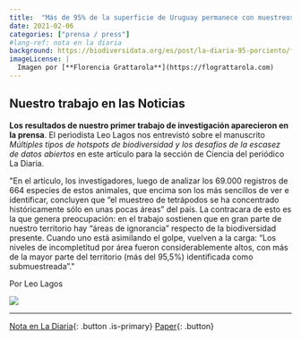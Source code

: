 ```yaml
---
title:  "Más de 95% de la superficie de Uruguay permanece con muestreos de biodiversidad insuficientes"
date: 2021-02-06
categories: ["prensa / press"]
#lang-ref: nota en la diaria
background: https://biodiversidata.org/es/post/la-diaria-95-porciento/featured.png
imageLicense: |
  Imagen por [**Florencia Grattarola**](https://flograttarola.com)
---
```


## Nuestro trabajo en las Noticias

**Los resultados de nuestro primer trabajo de investigación aparecieron en la prensa**. El periodista Leo Lagos nos entrevistó sobre el manuscrito *Múltiples tipos de hotspots de biodiversidad y los desafíos de la escasez de datos abiertos* en este artículo para la sección de Ciencia del periódico La Diaria.

"En el artículo, los investigadores, luego de analizar los 69.000 registros de 664 especies de estos animales, que encima son los más sencillos de ver e identificar, concluyen que “el muestreo de tetrápodos se ha concentrado históricamente sólo en unas pocas áreas” del país. La contracara de esto es la que genera preocupación: en el trabajo sostienen que en gran parte de nuestro territorio hay “áreas de ignorancia” respecto de la biodiversidad presente. Cuando uno está asimilando el golpe, vuelven a la carga: “Los niveles de incompletitud por área fueron considerablemente altos, con más de la mayor parte del territorio (más del 95,5%) identificada como submuestreada”."

Por Leo Lagos

![](/img/ladiaria-hotspots.jpeg)

***

[Nota en La Diaria](https://ladiaria.com.uy/ciencia/articulo/2021/2/mas-de-95-de-la-superficie-de-uruguay-permanece-con-muestreos-de-biodiversidad-insuficientes){: .button .is-primary} [Paper](https://doi.org/10.1038/s41598-020-79074-8){: .button}
